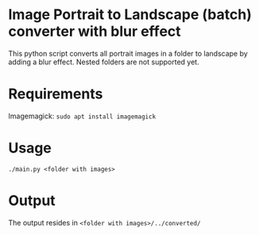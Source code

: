# Image Portrait to Landscape (batch) converter with blur effect
This python script converts all portrait images in a folder to landscape by adding a blur effect. Nested folders are not supported yet.

# Requirements
Imagemagick: `sudo apt install imagemagick`

# Usage
`./main.py <folder with images>`

# Output
The output resides in `<folder with images>/../converted/`
